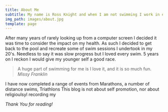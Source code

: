 ```yaml
---
title: About Me
subtitle: My name is Ross Knight and when I am not swimming I work in eCommerce.
img_path: images/about.jpg
template: page
---
```


After many years of rarely looking up from a computer  screen I decided it was time to consider the impact on my health. As such I decided to get back to the pool and recreate some of swim sessions I undertook in my 20's. Needless to say it was slow progress but I loved every swim. 5 years on I reckon I would give my younger self a good race. 

>A huge part of swimming for me is I love it, and it is so much fun. <cite>Missy Franklin</cite>

I have now completed a range of events from Marathons, a number of distance swims, Triathlons This blog is not about self promotion, nor about religioulsyl recording my 

*Thank You for reading!*

